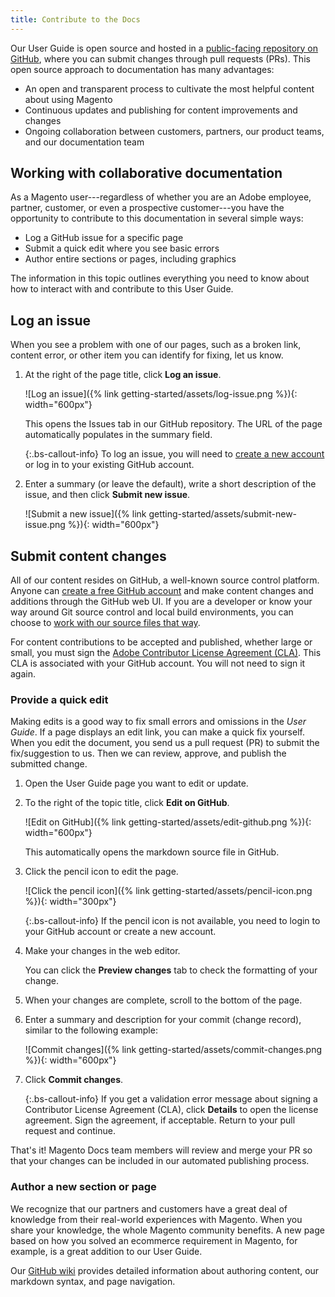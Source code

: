 ```yaml
---
title: Contribute to the Docs
---
```


Our User Guide is open source and hosted in a [public-facing repository on GitHub][1], where you can submit changes through pull requests (PRs). This open source approach to documentation has many advantages:

- An open and transparent process to cultivate the most helpful content about using Magento
- Continuous updates and publishing for content improvements and changes
- Ongoing collaboration between customers, partners, our product teams, and our documentation team

## Working with collaborative documentation

As a Magento user---regardless of whether you are an Adobe employee, partner, customer, or even a prospective customer---you have the opportunity to contribute to this documentation in several simple ways:

- Log a GitHub issue for a specific page
- Submit a quick edit where you see basic errors
- Author entire sections or pages, including graphics

The information in this topic outlines everything you need to know about how to interact with and contribute to this User Guide.

## Log an issue

When you see a problem with one of our pages, such as a broken link, content error, or other item you can identify for fixing, let us know.

1. At the right of the page title, click **Log an issue**.

   ![Log an issue]({% link getting-started/assets/log-issue.png %}){: width="600px"}

   This opens the Issues tab in our GitHub repository. The URL of the page automatically populates in the summary field.

   {:.bs-callout-info}
   To log an issue, you will need to [create a new account][2] or log in to your existing GitHub account.

1. Enter a summary (or leave the default), write a short description of the issue, and then click **Submit new issue**.

   ![Submit a new issue]({% link getting-started/assets/submit-new-issue.png %}){: width="600px"}

## Submit content changes

All of our content resides on GitHub, a well-known source control platform. Anyone can [create a free GitHub account][2] and make content changes and additions through the GitHub web UI. If you are a developer or know your way around Git source control and local build environments, you can choose to [work with our source files that way][3].

For content contributions to be accepted and published, whether large or small, you must sign the [Adobe Contributor License Agreement (CLA)][4]. This CLA is associated with your GitHub account. You will not need to sign it again.

### Provide a quick edit

Making edits is a good way to fix small errors and omissions in the _User Guide_. If a page displays an edit link, you can make a quick fix yourself. When you edit the document, you send us a pull request (PR) to submit the fix/suggestion to us. Then we can review, approve, and publish the submitted change.

1. Open the User Guide page you want to edit or update.

1. To the right of the topic title, click **Edit on GitHub**.

   ![Edit on GitHub]({% link getting-started/assets/edit-github.png %}){: width="600px"}

   This automatically opens the markdown source file in GitHub.

1. Click the pencil icon to edit the page.

   ![Click the pencil icon]({% link getting-started/assets/pencil-icon.png %}){: width="300px"}

   {:.bs-callout-info}
   If the pencil icon is not available, you need to login to your GitHub account or create a new account.

1. Make your changes in the web editor.

   You can click the **Preview changes** tab to check the formatting of your change.

1. When your changes are complete, scroll to the bottom of the page.

1. Enter a summary and description for your commit (change record), similar to the following example:

   ![Commit changes]({% link getting-started/assets/commit-changes.png %}){: width="600px"}

1. Click **Commit changes**.

   {:.bs-callout-info}
   If you get a validation error message about signing a Contributor License Agreement (CLA), click **Details** to open the license agreement. Sign the agreement, if acceptable. Return to your pull request and continue.

That's it! Magento Docs team members will review and merge your PR so that your changes can be included in our automated publishing process.

### Author a new section or page

We recognize that our partners and customers have a great deal of knowledge from their real-world experiences with Magento. When you share your knowledge, the whole Magento community benefits. A new page based on how you solved an ecommerce requirement in Magento, for example, is a great addition to our User Guide.

Our [GitHub wiki][5] provides detailed information about authoring content, our markdown syntax, and page navigation.

[1]: https://github.com/magento/merchdocs
[2]: https://github.com/signup/free
[3]: https://github.com/magento/merchdocs/wiki/Writing-Content#write-like-a-developer
[4]: https://opensource.adobe.com/cla.html
[5]: https://github.com/magento/merchdocs/wiki/Writing-Content#writing-styles-and-markdown
